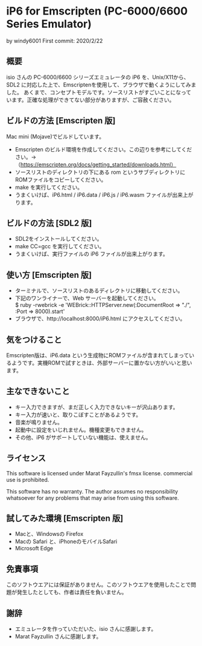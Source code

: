 # iP6 for Emscripten    (PC-6000/6600 Series Emulator) 

by windy6001
First commit: 2020/2/22

## 概要

isio さんの PC-6000/6600 シリーズエミュレータの iP6 を、Unix/X11から、SDL2 に対応した上で、Emscriptenを使用して、ブラウザで動くようにしてみました。
あくまで、コンセプトモデルです。ソースリストがすごいことになっています。正確な処理ができてない部分がありますが、ご容赦ください。

## ビルドの方法 [Emscripten 版]

Mac mini  (Mojave)でビルドしています。

- Emscripten のビルド環境を作成してください。この辺りを参考にしてください。→（https://emscripten.org/docs/getting_started/downloads.html）
- ソースリストのディレクトリの下にある rom というサブディレクトリにROMファイルをコピーしてください。
- make を実行してください。
- うまくいけば、iP6.html / iP6.data / iP6.js / iP6.wasm ファイルが出来上がります。

## ビルドの方法 [SDL2 版]

- SDL2をインストールしてください。
- make CC=gcc を実行してください。
- うまくいけば、実行ファイルの iP6 ファイルが出来上がります。


## 使い方 [Emscripten 版]

- ターミナルで、ソースリストのあるディレクトリに移動してください。
- 下記のワンライナーで、Web サーバーを起動してください。<br>
  $ ruby -rwebrick -e 'WEBrick::HTTPServer.new(:DocumentRoot => "./", :Port => 8000).start'
- ブラウザで、http://localhost:8000/iP6.html   にアクセスしてください。

## 気をつけること

Emscripten版は、iP6.data という生成物にROMファイルが含まれてしまっているようです。実機ROMで試すときは、外部サーバーに置かない方がいいと思います。

## 主なできないこと 

- キー入力できますが、まだ正しく入力できないキーが沢山あります。
- キー入力が速いと、取りこぼすことがあるようです。
- 音楽が鳴りません。
- 起動中に設定をいじれません。機種変更もできません。
- その他、iP6 がサポートしていない機能は、使えません。

## ライセンス

This software is licensed under Marat Fayzullin's fmsx license.
commercial use is prohibited.

This software has no warranty. The author assumes no responsibility whatsoever for any problems that may arise from using this software.


## 試してみた環境 [Emscripten 版]

- Macと、Windowsの Firefox 
- Macの Safari と、iPhoneのモバイルSafari
- Microsoft Edge

## 免責事項

このソフトウエアには保証がありません。このソフトウエアを使用したことで問題が発生したとしても、作者は責任を負いません。

## 謝辞

- エミュレータを作っていただいた、isio さんに感謝します。
- Marat Fayzullin さんに感謝します。
